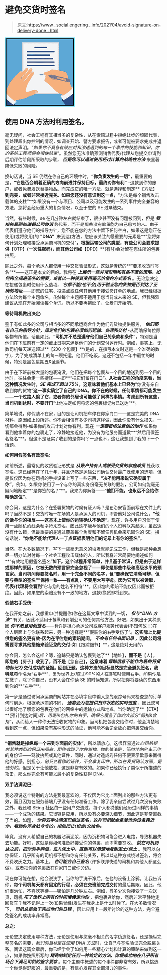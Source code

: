# 避免交货时签名

> 原文:[https://www . social engering . info/2021/04/avoid-signature-on-delivery-done . html](https://www.socialengineering.info/2021/04/avoid-signature-on-delivery-done.html)

[![](img/5e26eba29d3ecded5c70a0dccb900c03.png)](https://1.bp.blogspot.com/-2lRmTMzqoi4/YGVuhNn-Z4I/AAAAAAAAmNw/JUkV2Okcz5AlErA4V3OCM7a8ZTE8GqB1gCLcBGAsYHQ/s226/Signature%2BOn%2BDelivery.%2Bwww.socialengineers.net.jpg)

## **使用 DNA 方法时利用签名。**

毫无疑问，社会工程有其相当多的复杂性，从在索赔过程中拒绝让步的顽固代表，到处理超出你控制的情况，如调查开始、警方要求报告，或者可能被要求完成并返回法定声明。*“如果你不具备有效应对和渗透遇到的每一个事件的技能和知识，你的系统工程师将会很快结束”*。虽然您无法准确预测销售代表/代理从您提交申请到后期评估阶段所采取的步骤， ***但是您可以通过使用经过计算的战略性方法*** 来显著降低失败的风险。

 

换句话说，当 SE 仍然在你自己的环境中时，**“你负责发生的一切”**，最重要的是，**“它是否会朝着正确的方向前进并保持目标，最终对你有利”** -退款到你的账户，或者免费发送替换物品。而完成它的唯一方法，就是选择和制定**【方法】**到完美，或者非常接近完美。如果您还没有意识到这一点，**“方法是每个销售攻击载体的支柱”**如果没有一个与项目、公司以及可能发生的一系列事件完全兼容的方法，您将会经历重大的复杂情况，以至于您的 SE 过早结束。

 

当然，有些时候，se 在几分钟左右就结束了，很少甚至没有问题被问到，但是 ***我指的是那些遵循公司协议*** 的代表，而不是那些没有脑细胞为自己思考的人。由于代表们遵守他们的指导方针，您不能在您的方法中留下任何空白，如果这是您正在使用(或将使用)的 **"DNA"** (未到达)方法，您应该关注的最重要的元素是**"您将如何计划处理和接受承运商司机的交付"**。根据运输公司的类型，有些公司会要求提供**【OTP】**(一次性密码)，而其他公司如**【DPD】**(有时)会对留在您住所的包裹拍照。

 

除此之外，每个承运人都使用一种交货验证形式，这就是传统的**“要求收货时签名”**——这正是本文的目的。我将在 ***上展示一些非常聪明和有条不紊的策略，如何完全规避签名的需要，或者以一种使其变得毫无价值的方式签名*** 。无论您决定在投递包裹时使用什么选项， ***它都不能(也不会)用于验证您的货物是否到达了正确的地址***——即您的住宅、投递点或任何其他用于接受您订单的地点。我已经根据方法论为每个主题命名，虽然每个主题都不适用于您当前或未来的 SE，但我强烈建议从现在开始阅读每个单词。所以不要再拖延了，让我们开始吧。

 

**等待司机做出决定:**

 

鉴于有如此多的公司与相当多的不同承运商合作为他们的货物提供服务， ***他们都有自己的指导方针，规定他们的包裹必须如何运输、处理和交付*** -从而确保每位顾客物有所值。话虽如此，**“司机并不总是遵守他们自己的条款和条件”**，特别是当他们在下班前有一定的截止日期来满足他们的计划交付运行时。例如，事实上，无数司机每天递送超过**【200 个包裹】**(是的，在撰写本文时这是一个准确的数字)，为了完成清单上的每一项托运，他们不吃饭。这还不包括一年中最忙的时候，特别是黑色星期五&圣诞节。

 

由于在下班前被大量的包裹淹没，他们在把每个包裹从一个目的地送到另一个目的地时，往往会走一些捷径——即**“把它们留在门口”**。从社会工程的角度来看，当这种情况发生时，***SE 完成了超过 75%***，这意味着他们基本上已经为**“你没有亲自收到你的货物”**这一事实确定了自己的 DNA。你不在的时候，任何事情都可能发生——一个过路人偷了它，或者你的邻居也可能做了同样的事情。考虑到所有这些，当司机到达时，不要开门**“让他决定如何将您的包裹标记为已送达”**。

 

简单地说，你假装不在家，目的是让司机把车停在你家门口——这是完美的 DNA 材料，原因如上段所述。你不会相信有多少司机这样做，因此你没有什么损失，一切都会得到-如果你的攻击计划对你有利。现在 ***一定要密切注意他的动作*** 如果你看到他拿着你的包裹走了，冷静地接近他，为没有为他服务而道歉**“然后用假签名签名”**。但这不是证实了收到的是你吗？一点也不，这让我想到了我的下一个话题。

 

**如何用假签名有效签名:**

 

如前所述，最常见的收货验证形式是 ***从账户持有人或接受交货的家庭成员*** 处获取签名。这已经存在了几十年，并且仍然是运输公司确认交付最广泛使用的选项，但是仅仅因为你在司机的手持设备上写了一些东西，**“决不能用来说它确实属于你”**。例如，如果你使用了一个与你的真实身份毫无关联的假名，公司如何能毫无疑问地断定**“是你签的名？”**。我来为你解答——“**他们不能，也永远不会给你精确定位”**。

 

你会问，这是为什么？在签署货物的时候有证人吗？是在治安官面前写在文件上的吗？当然不是！交货时唯一在场的人是承运人的司机，不管他对公司说什么，**“他的话与你的相反——这基本上使你的运输确认不确定”**。现在，许多用户习惯于使用一些随机的线条和字符来签名，因此这不能与他们的个人资料联系起来，虽然这没有什么错，但最重要的是通过覆盖每个角度和不留任何机会来巩固你的 SE。换句话说，**“你绝不能给代理人一丁点证据表明他们的记录上有你的签名”**。

 

当然，在大多数情况下，写下一些毫无意义的垃圾就能完成工作，但我是那种会想尽一切办法对付每一个社会工程攻击载体的人，所以我将非常简要地阐述如何**“有效地用假签名签名”**如下。这个过程非常简单，并且基于常识，但是由于这样或那样的原因，它被无数的预言家完全忽视了——即使是那些中级和高级水平的预言家。当司机问你要签名时，用一个完全不同的名字，但“**要确保它清晰可辨，但要与典型的签名“**”保持一致——有点乱，不要用大写字母。因为它可以被读取，代表/代理将会看到**“它与您的姓名不相符”**，因此您的索赔不能仅因此而被拒绝。因此，如果您的索赔没有不一致的地方，退款/换货即将到来。

 

**假装右手受伤:**

 

在我开始之前，我想重申(并提醒你)你在这篇文章中读到的一切， ***仅与“DNA 方法”*** 有关，因此不适用于操纵和剥削公司的任何其他方法。好吧，如果出于某种原因 ***你不愿意用假签名***——也许是担心承运公司或客户服务代表会(不知何故！)在个人层面上与你联系起来，另一种选择是**“假装你的右手受伤了”**。这实际上比提供您的签名更有效-因为在评估您的索赔期间， ***不会有任何书面记录*** ，因此公司将需要寻求其他措施来验证您的交付-如**【跟踪细节】**，这是绝对无用的。

 

你会问，怎么会这样？嗯，追踪只是确认包裹到达了**【地址】**，而不是**【人】。**即您的**【房子】**收到了，而不是**【您自己】**，这意味着 ***跟踪信息不能作为最终将货物标记为*** 交付成功的证据。回到正题，这种方法的目标显然是完全避免签名，我特意将**命名为“右手**”，因为世界上(超过)90%的人在落笔时使用右手。如果你是左撇子，除了你自己，没有人会在你读 SE 的时候知道，所以把你将要读的东西用到你的**“右手”**。

 

第一步是通过访问承运商的网站并在必填字段中输入您的跟踪号码来检查您的订单何时到达。根据承运商的不同， ***通常会为您提供货件状态的实时进度*** ，因此您可以很好地了解您的包裹在他们的网络中的运输方式和地点。当你确定了**【ETA】**(预计到达时间)*后，用绷带包扎你的右手，确保它覆盖了你的大部分“拇指&食指”*，从而给人一种你无法签收货物的印象。当司机把包裹交给你时，他会清楚地看到这一点，但如果没有某种形式的验证，他可能不会完全放心把包裹交给你。

 ****

**“销售就是操纵每一个来到你面前的实体”**，所以请放心，这很容易通过*向司机提供某种类型的保证来规避，即你收到了你的货物*。你的做法是，简单地向他出示你的身份证——驾驶执照或其他证件，同时，通过对造成的任何不便表示歉意来赢得他的好感。别担心，*他只会看你的证件，不会拿复印件，所以在发货确认方面，是徒劳的*。但是关于让他放松，这是非常有效的。如果你已经执行了类似于所描述的攻击，那么你完全有可能以最小的复杂性获得 DNA。

 

**双手沾满泥巴:**

 

我必须说这个特别的方法是我最喜欢的，不仅因为它比上面列出的那些方法更有效，而且因为在服务器端几乎没有任何准备工作。除了我亲自尝试过几次没有失败之外，我还和 SEing 社区的一些用户交流过，每个人都说他们经历过同样的事情——一个成功的结果。它很容易应用，所以没有必要深入细节，因此这是非常直截了当的。如题， ***你将双手沾满泥巴绕过签名，这样司机就会拿着他的设备靠近你，看到你浑身脏兮兮的，拒绝把它(设备)交给你。***

 

毕竟，没有人希望自己的机器沾满泥浆，因为沉积物可能会进入电路，导致机器失去功能。好吧，这就是你如何准备好接受你的包裹，而不需要签收。 ***就在司机到达之前，把你的手弄湿，放入泥土中，直到可以清楚地看到泥土/泥土*** 。我可以向你保证，几乎所有的司机都不想和你有任何关系，所以以这种方式绕过签名，将会不费吹灰之力。基本上， ***他可能会自己签名*** (许多联邦快递的司机和其他人都这么做)，或者把你的包裹放在你家门口或你旁边。

 

现在你可能在想，他会说洗手，当你的手洗干净后，在他的设备上涂鸦。让我告诉你，**每个司机每天都有固定的行程，必须在交班前完成交付**的最后期限，因此，他们很匆忙，不喜欢等待——哪怕是几分钟左右。例如，有多少次你接受了一次送货，司机 ***花了世界上所有的时间慢慢走向你*** ，把包裹递给你，然后非常平静地走回货车？我不记得上一次(如果曾经)发生在我身上是什么时候了。在大多数情况下， ***司机总是急于完成他们的日程*** ，因此应用上一段所讨论的这种方法，完全避免签名的成功率非常高。

 

**总之:**

 

无论您决定使用哪种方法，无论是使用与您毫不相关的名字伪造签名，还是操纵完整签名的需要，*我们的目标是在使用 DNA 方法*时，让自己与签名验证完全脱离关系。阅读这篇文章后，你已经学会了如何用一些精心计划和计算的策略来做到这一点，如果你按照所写的 ***精确地制定任何一种给定的方法，你将成功地在几乎所有场合下满足司机的签字要求*** 。每个主题中概述的每个事件都非常有效，所以挑选一个你觉得舒服的，最重要的是，有信心发挥其全部潜力的事件。